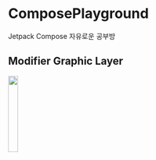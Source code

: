 # ComposePlayground
Jetpack Compose 자유로운 공부방
## Modifier Graphic Layer
<img src = "https://github.com/ppeper/ComposePlayground/assets/63226023/d7f9a60d-8bdc-470b-b6bd-b3dcb9054eb8" width = "20%">

